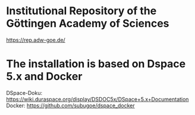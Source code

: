 Institutional Repository of the Göttingen Academy of Sciences
============================
https://rep.adw-goe.de/

# The installation is based on Dspace 5.x and Docker
DSpace-Doku: https://wiki.duraspace.org/display/DSDOC5x/DSpace+5.x+Documentation
Docker: https://github.com/subugoe/dspace_docker
